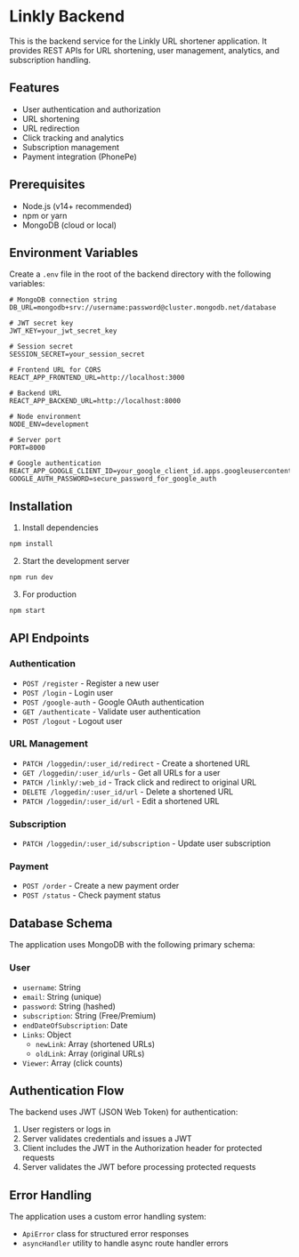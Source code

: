 # Linkly Backend

This is the backend service for the Linkly URL shortener application. It provides REST APIs for URL shortening, user management, analytics, and subscription handling.

## Features

- User authentication and authorization
- URL shortening
- URL redirection
- Click tracking and analytics
- Subscription management
- Payment integration (PhonePe)

## Prerequisites

- Node.js (v14+ recommended)
- npm or yarn
- MongoDB (cloud or local)

## Environment Variables

Create a `.env` file in the root of the backend directory with the following variables:

```
# MongoDB connection string
DB_URL=mongodb+srv://username:password@cluster.mongodb.net/database

# JWT secret key
JWT_KEY=your_jwt_secret_key

# Session secret
SESSION_SECRET=your_session_secret

# Frontend URL for CORS
REACT_APP_FRONTEND_URL=http://localhost:3000

# Backend URL
REACT_APP_BACKEND_URL=http://localhost:8000

# Node environment
NODE_ENV=development

# Server port
PORT=8000

# Google authentication
REACT_APP_GOOGLE_CLIENT_ID=your_google_client_id.apps.googleusercontent.com
GOOGLE_AUTH_PASSWORD=secure_password_for_google_auth
```

## Installation

1. Install dependencies
```bash
npm install
```

2. Start the development server
```bash
npm run dev
```

3. For production
```bash
npm start
```

## API Endpoints

### Authentication
- `POST /register` - Register a new user
- `POST /login` - Login user
- `POST /google-auth` - Google OAuth authentication
- `GET /authenticate` - Validate user authentication
- `POST /logout` - Logout user

### URL Management
- `PATCH /loggedin/:user_id/redirect` - Create a shortened URL
- `GET /loggedin/:user_id/urls` - Get all URLs for a user
- `PATCH /linkly/:web_id` - Track click and redirect to original URL
- `DELETE /loggedin/:user_id/url` - Delete a shortened URL
- `PATCH /loggedin/:user_id/url` - Edit a shortened URL

### Subscription
- `PATCH /loggedin/:user_id/subscription` - Update user subscription

### Payment
- `POST /order` - Create a new payment order
- `POST /status` - Check payment status

## Database Schema

The application uses MongoDB with the following primary schema:

### User
- `username`: String
- `email`: String (unique)
- `password`: String (hashed)
- `subscription`: String (Free/Premium)
- `endDateOfSubscription`: Date
- `Links`: Object
  - `newLink`: Array (shortened URLs)
  - `oldLink`: Array (original URLs)
- `Viewer`: Array (click counts)

## Authentication Flow

The backend uses JWT (JSON Web Token) for authentication:
1. User registers or logs in
2. Server validates credentials and issues a JWT
3. Client includes the JWT in the Authorization header for protected requests
4. Server validates the JWT before processing protected requests

## Error Handling

The application uses a custom error handling system:
- `ApiError` class for structured error responses
- `asyncHandler` utility to handle async route handler errors

